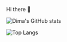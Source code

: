 Hi there 👋

![Dima's GitHub stats](https://github-readme-stats.vercel.app/api?username=tenk28&theme=dracula&show_icons=true&show=reviews&hide=issues,stars)

![Top Langs](https://github-readme-stats.vercel.app/api/top-langs/?username=tenk28&theme=dracula&layout=donut)
